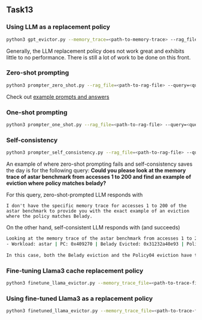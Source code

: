 ## Task13

### Using LLM as a replacement policy

```bash
python3 gpt_evictor.py --memory_trace=<path-to-memory-trace> --rag_file=<path-to-rag-file>
```

Generally, the LLM replacement policy does not work great and exhibits little to no performance.
There is still a lot of work to be done on this front.

### Zero-shot prompting

```bash
python3 prompter_zero_shot.py --rag_file=<path-to-rag-file> --query=<question>
```

Check out [example prompts and answers](https://github.com/lnotspotl/raggen/tree/main/task12)


### One-shot prompting


```bash
python3 prompter_one_shot.py --rag_file=<path-to-rag-file> --query=<question> --example=<one-example>
```

### Self-consistency


```bash
python3 prompter_self_consistency.py --rag_file=<path-to-rag-file> --query=<question> --num_queries=3
```

An example of where zero-shot prompting fails and self-consistency saves the day is for the following query:
**Could you please look at the memory trace of astar benchmark from accesses 1 to 200 and find an example of eviction where policy matches belady?**

For this query, zero-shot-prompted LLM responds with
```
I don't have the specific memory trace for accesses 1 to 200 of the astar benchmark to provide you with the exact example of an eviction where the policy matches Belady.
```

On the other hand, self-consistent LLM responds with (and succeeds)

```bash
Looking at the memory trace of the astar benchmark from accesses 1 to 200, we can see the following eviction where policy matches Belady:
- Workload: astar | PC: 0x409270 | Belady Evicted: 0x31232a40e93 | Policy04 Evicted: 0x31232a40e93                                                                            
                                                                                                                                                                                                  
In this case, both the Belady eviction and the Policy04 eviction have the same memory address, which is 0x31232a40e93.
```

### Fine-tuning Llama3 cache replacement policy

```bash
python3 finetune_llama_evictor.py --memory_trace_file=<path-to-trace-file> --output_dir=<path-where-to-store-finetuned-model>
```


### Using fine-tuned Llama3 as a replacement policy

```bash
python3 finetuned_llama_evictor.py --memory_trace_file=<path-to-trace-file> --model_dir=<path-to-where-finetuned-model-is>
```




